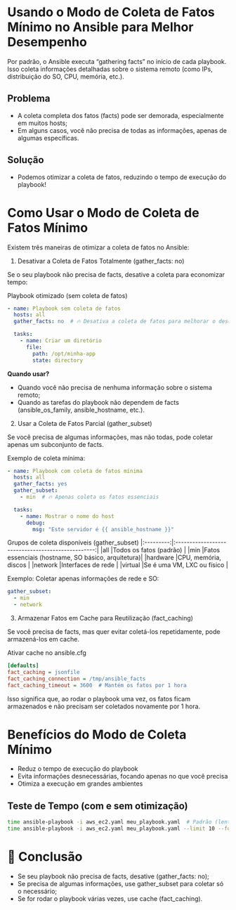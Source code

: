 # Usando o Modo de Coleta de Fatos Mínimo no Ansible para Melhor Desempenho

Por padrão, o Ansible executa “gathering facts” no início de cada playbook. Isso coleta informações detalhadas sobre o sistema remoto (como IPs, distribuição do SO, CPU, memória, etc.).

## Problema
- A coleta completa dos fatos (facts) pode ser demorada, especialmente em muitos hosts;  
- Em alguns casos, você não precisa de todas as informações, apenas de algumas específicas.

## Solução
- Podemos otimizar a coleta de fatos, reduzindo o tempo de execução do playbook!  

# Como Usar o Modo de Coleta de Fatos Mínimo

Existem três maneiras de otimizar a coleta de fatos no Ansible:

1. Desativar a Coleta de Fatos Totalmente (gather_facts: no)

Se o seu playbook não precisa de facts, desative a coleta para economizar tempo:

Playbook otimizado (sem coleta de fatos)
```yaml
- name: Playbook sem coleta de fatos
  hosts: all
  gather_facts: no  # 🔥 Desativa a coleta de fatos para melhorar o desempenho

  tasks:
    - name: Criar um diretório
      file:
        path: /opt/minha-app
        state: directory
```

**Quando usar?**
- Quando você não precisa de nenhuma informação sobre o sistema remoto;  
- Quando as tarefas do playbook não dependem de facts (ansible_os_family, ansible_hostname, etc.).  

2. Usar a Coleta de Fatos Parcial (gather_subset)

Se você precisa de algumas informações, mas não todas, pode coletar apenas um subconjunto de facts.

Exemplo de coleta mínima:
```yaml
- name: Playbook com coleta de fatos mínima
  hosts: all
  gather_facts: yes
  gather_subset:
    - min  # 🔥 Apenas coleta os fatos essenciais

  tasks:
    - name: Mostrar o nome do host
      debug:
        msg: "Este servidor é {{ ansible_hostname }}"
```

Grupos de coleta disponíveis (gather_subset)
|:---------:|:-------------------------------------------------:|
|all        |Todos os fatos (padrão)                            |
|min        |Fatos essenciais (hostname, SO básico, arquitetura)|
|hardware   |CPU, memória, discos                               |
|network    |Interfaces de rede                                 |
|virtual    |Se é uma VM, LXC ou físico                         |

Exemplo: Coletar apenas informações de rede e SO:
```yaml
gather_subset:
  - min
  - network
```

3. Armazenar Fatos em Cache para Reutilização (fact_caching)

Se você precisa de facts, mas quer evitar coletá-los repetidamente, pode armazená-los em cache.

Ativar cache no ansible.cfg
```ini
[defaults]
fact_caching = jsonfile
fact_caching_connection = /tmp/ansible_facts
fact_caching_timeout = 3600  # Mantém os fatos por 1 hora
```

Isso significa que, ao rodar o playbook uma vez, os fatos ficam armazenados e não precisam ser coletados novamente por 1 hora.

# Benefícios do Modo de Coleta Mínimo

- Reduz o tempo de execução do playbook  
- Evita informações desnecessárias, focando apenas no que você precisa  
- Otimiza a execução em grandes ambientes

##  Teste de Tempo (com e sem otimização)
```bash
time ansible-playbook -i aws_ec2.yaml meu_playbook.yaml  # Padrão (lento)
time ansible-playbook -i aws_ec2.yaml meu_playbook.yaml --limit 10 --forks 20  # Mais rápido!
```

# 🎯 Conclusão

- Se seu playbook não precisa de facts, desative (gather_facts: no);  
- Se precisa de algumas informações, use gather_subset para coletar só o necessário;  
- Se for rodar o playbook várias vezes, use cache (fact_caching).  